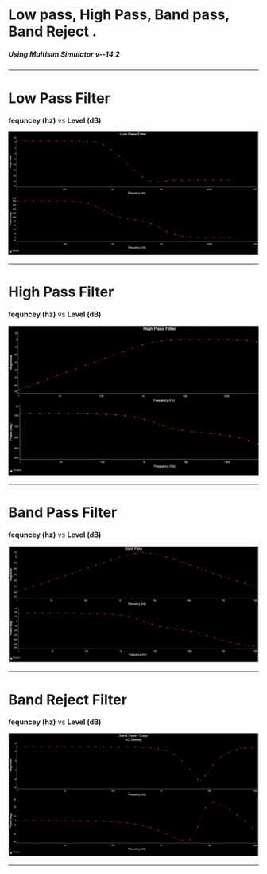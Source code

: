 
# Low pass, High Pass, Band pass, Band Reject .
##### Using Multisim Simulator v--14.2
---

<h1>Low Pass Filter</h1>
<p><b>fequncey (hz)</b> vs <b>Level (dB)</b></p>
<img src="low pass 2.png">

***
<h1>High Pass Filter</h1>
<p><b>fequncey (hz)</b> vs <b>Level (dB)</b></p>
<img src="high pass 2.png">

***
<h1>Band Pass Filter</h1>
<p><b>fequncey (hz)</b> vs <b>Level (dB)</b></p>
<img src="band pass 2.png">

***
<h1>Band Reject Filter</h1>
<p><b>fequncey (hz)</b> vs <b>Level (dB)</b></p>
<img src="band reject 2.png">

***
